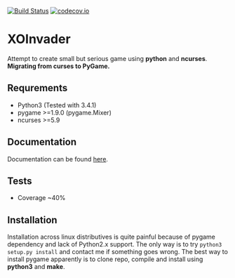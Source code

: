 [![Build Status](https://travis-ci.org/pkulev/xoinvader.svg?branch=master)](https://travis-ci.org/pkulev/xoinvader)    [![codecov.io](http://codecov.io/github/pkulev/xoinvader/coverage.svg?branch=master)](http://codecov.io/github/pkulev/xoinvader?branch=master)

XOInvader
=========

Attempt to create small but serious game using **python** and **ncurses**.
**Migrating from curses to PyGame.**

Requrements
-----------
* Python3 (Tested with 3.4.1)
* pygame >=1.9.0 (pygame.Mixer)
* ncurses >=5.9

Documentation
-------------
Documentation can be found [here](http://www.g-v.im/).

Tests
-----
* Coverage ~40%

Installation
------------
Installation across linux distributives is quite painful because of pygame dependency
and lack of Python2.x support.
The only way is to try ``python3 setup.py install`` and contact me if something goes wrong.
The best way to install pygame apparently is to clone repo, compile and install using **python3** and **make**.
